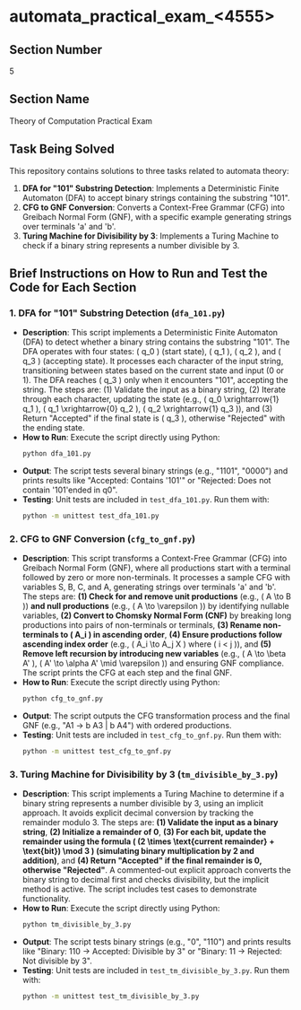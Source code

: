 # automata_practical_exam_<4555>

## Section Number
5

## Section Name
Theory of Computation Practical Exam

## Task Being Solved
This repository contains solutions to three tasks related to automata theory:
1. **DFA for "101" Substring Detection**: Implements a Deterministic Finite Automaton (DFA) to accept binary strings containing the substring "101".
2. **CFG to GNF Conversion**: Converts a Context-Free Grammar (CFG) into Greibach Normal Form (GNF), with a specific example generating strings over terminals 'a' and 'b'.
3. **Turing Machine for Divisibility by 3**: Implements a Turing Machine to check if a binary string represents a number divisible by 3.

## Brief Instructions on How to Run and Test the Code for Each Section

### 1. DFA for "101" Substring Detection (`dfa_101.py`)
- **Description**: This script implements a Deterministic Finite Automaton (DFA) to detect whether a binary string contains the substring "101". The DFA operates with four states: \( q_0 \) (start state), \( q_1 \), \( q_2 \), and \( q_3 \) (accepting state). It processes each character of the input string, transitioning between states based on the current state and input (0 or 1). The DFA reaches \( q_3 \) only when it encounters "101", accepting the string. The steps are: (1) Validate the input as a binary string, (2) Iterate through each character, updating the state (e.g., \( q_0 \xrightarrow{1} q_1 \), \( q_1 \xrightarrow{0} q_2 \), \( q_2 \xrightarrow{1} q_3 \)), and (3) Return "Accepted" if the final state is \( q_3 \), otherwise "Rejected" with the ending state.
- **How to Run**: Execute the script directly using Python:
  ```bash
  python dfa_101.py
  ```
- **Output**: The script tests several binary strings (e.g., "1101", "0000") and prints results like "Accepted: Contains '101'" or "Rejected: Does not contain '101'ended in q0".
- **Testing**: Unit tests are included in `test_dfa_101.py`. Run them with:
  ```bash
  python -m unittest test_dfa_101.py
  ```

### 2. CFG to GNF Conversion (`cfg_to_gnf.py`)
- **Description**: This script transforms a Context-Free Grammar (CFG) into Greibach Normal Form (GNF), where all productions start with a terminal followed by zero or more non-terminals. It processes a sample CFG with variables S, B, C, and A, generating strings over terminals 'a' and 'b'. The steps are: **(1) Check for and remove unit productions** (e.g., \( A \to B \)) **and null productions** (e.g., \( A \to \varepsilon \)) by identifying nullable variables, **(2) Convert to Chomsky Normal Form (CNF)** by breaking long productions into pairs of non-terminals or terminals, **(3) Rename non-terminals to \( A_i \) in ascending order**, **(4) Ensure productions follow ascending index order** (e.g., \( A_i \to A_j X \) where \( i < j \)), and **(5) Remove left recursion by introducing new variables** (e.g., \( A \to \beta A' \), \( A' \to \alpha A' \mid \varepsilon \)) and ensuring GNF compliance. The script prints the CFG at each step and the final GNF.
- **How to Run**: Execute the script directly using Python:
  ```bash
  python cfg_to_gnf.py
  ```
- **Output**: The script outputs the CFG transformation process and the final GNF (e.g., "A1 -> b A3 | b A4") with ordered productions.
- **Testing**: Unit tests are included in `test_cfg_to_gnf.py`. Run them with:
  ```bash
  python -m unittest test_cfg_to_gnf.py
  ```

### 3. Turing Machine for Divisibility by 3 (`tm_divisible_by_3.py`)
- **Description**: This script implements a Turing Machine to determine if a binary string represents a number divisible by 3, using an implicit approach. It avoids explicit decimal conversion by tracking the remainder modulo 3. The steps are: **(1) Validate the input as a binary string**, **(2) Initialize a remainder of 0**, **(3) For each bit, update the remainder using the formula \( (2 \times \text{current remainder} + \text{bit}) \mod 3 \) (simulating binary multiplication by 2 and addition)**, and **(4) Return "Accepted" if the final remainder is 0, otherwise "Rejected"**. A commented-out explicit approach converts the binary string to decimal first and checks divisibility, but the implicit method is active. The script includes test cases to demonstrate functionality.
- **How to Run**: Execute the script directly using Python:
  ```bash
  python tm_divisible_by_3.py
  ```
- **Output**: The script tests binary strings (e.g., "0", "110") and prints results like "Binary: 110 -> Accepted: Divisible by 3" or "Binary: 11 -> Rejected: Not divisible by 3".
- **Testing**: Unit tests are included in `test_tm_divisible_by_3.py`. Run them with:
  ```bash
  python -m unittest test_tm_divisible_by_3.py
  ```
